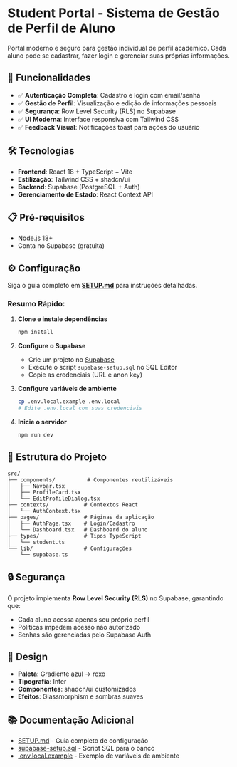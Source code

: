 # Student Portal - Sistema de Gestão de Perfil de Aluno

Portal moderno e seguro para gestão individual de perfil acadêmico. Cada aluno pode se cadastrar, fazer login e gerenciar suas próprias informações.

## 🚀 Funcionalidades

- ✅ **Autenticação Completa**: Cadastro e login com email/senha
- ✅ **Gestão de Perfil**: Visualização e edição de informações pessoais
- ✅ **Segurança**: Row Level Security (RLS) no Supabase
- ✅ **UI Moderna**: Interface responsiva com Tailwind CSS
- ✅ **Feedback Visual**: Notificações toast para ações do usuário

## 🛠️ Tecnologias

- **Frontend**: React 18 + TypeScript + Vite
- **Estilização**: Tailwind CSS + shadcn/ui
- **Backend**: Supabase (PostgreSQL + Auth)
- **Gerenciamento de Estado**: React Context API

## 📋 Pré-requisitos

- Node.js 18+
- Conta no Supabase (gratuita)

## ⚙️ Configuração

Siga o guia completo em **[SETUP.md](./SETUP.md)** para instruções detalhadas.

### Resumo Rápido:

1. **Clone e instale dependências**
   ```bash
   npm install
   ```

2. **Configure o Supabase**
   - Crie um projeto no [Supabase](https://supabase.com)
   - Execute o script `supabase-setup.sql` no SQL Editor
   - Copie as credenciais (URL e anon key)

3. **Configure variáveis de ambiente**
   ```bash
   cp .env.local.example .env.local
   # Edite .env.local com suas credenciais
   ```

4. **Inicie o servidor**
   ```bash
   npm run dev
   ```

## 📁 Estrutura do Projeto

```
src/
├── components/          # Componentes reutilizáveis
│   ├── Navbar.tsx
│   ├── ProfileCard.tsx
│   └── EditProfileDialog.tsx
├── contexts/           # Contextos React
│   └── AuthContext.tsx
├── pages/              # Páginas da aplicação
│   ├── AuthPage.tsx    # Login/Cadastro
│   └── Dashboard.tsx   # Dashboard do aluno
├── types/              # Tipos TypeScript
│   └── student.ts
└── lib/                # Configurações
    └── supabase.ts
```

## 🔒 Segurança

O projeto implementa **Row Level Security (RLS)** no Supabase, garantindo que:
- Cada aluno acessa apenas seu próprio perfil
- Políticas impedem acesso não autorizado
- Senhas são gerenciadas pelo Supabase Auth

## 🎨 Design

- **Paleta**: Gradiente azul → roxo
- **Tipografia**: Inter
- **Componentes**: shadcn/ui customizados
- **Efeitos**: Glassmorphism e sombras suaves

## 📚 Documentação Adicional

- [SETUP.md](./SETUP.md) - Guia completo de configuração
- [supabase-setup.sql](./supabase-setup.sql) - Script SQL para o banco
- [.env.local.example](./.env.local.example) - Exemplo de variáveis de ambiente
